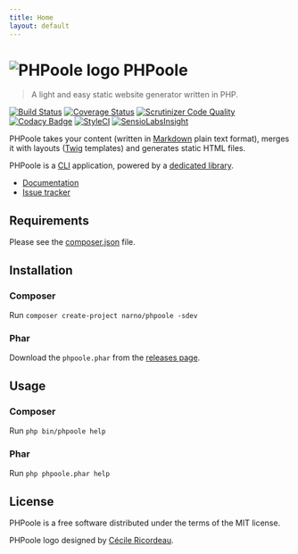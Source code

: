 ```yaml
---
title: Home
layout: default
---
```

# ![PHPoole logo](https://avatars2.githubusercontent.com/u/5618939?s=50 "Logo created by Cécile Ricordeau") PHPoole

> A light and easy static website generator written in PHP.

[![Build Status](https://travis-ci.org/Narno/PHPoole.svg)](https://travis-ci.org/Narno/PHPoole)
[![Coverage Status](https://coveralls.io/repos/github/Narno/PHPoole/badge.svg)](https://coveralls.io/github/Narno/PHPoole)
[![Scrutinizer Code Quality](https://scrutinizer-ci.com/g/Narno/PHPoole/badges/quality-score.png)](https://scrutinizer-ci.com/g/Narno/PHPoole/)
[![Codacy Badge](https://api.codacy.com/project/badge/Grade/85aa408ef2e94925831b1f7dd4c98219)](https://www.codacy.com/app/Narno/PHPoole?utm_source=github.com&amp;utm_medium=referral&amp;utm_content=Narno/PHPoole&amp;utm_campaign=Badge_Grade)
[![StyleCI](https://styleci.io/repos/12738012/shield)](https://styleci.io/repos/12738012)
[![SensioLabsInsight](https://insight.sensiolabs.com/projects/2a9ae313-1dce-405c-9632-0727ecdac269/mini.png)](https://insight.sensiolabs.com/projects/2a9ae313-1dce-405c-9632-0727ecdac269)

PHPoole takes your content (written in [Markdown](http://daringfireball.net/projects/markdown/) plain text format), merges it with layouts ([Twig](http://twig.sensiolabs.org/) templates) and generates static HTML files.

PHPoole is a [CLI](https://en.wikipedia.org/wiki/Command-line_interface) application, powered by a [dedicated library](https://github.com/Narno/PHPoole-library).

* [Documentation](https://github.com/Narno/PHPoole-library/tree/master/docs)
* [Issue tracker](https://github.com/Narno/PHPoole/issues)

## Requirements

Please see the [composer.json](composer.json) file.

## Installation

### Composer

Run ```composer create-project narno/phpoole -sdev```

### Phar

Download the ```phpoole.phar``` from the [releases page](https://github.com/Narno/PHPoole/releases).

## Usage

### Composer

Run ```php bin/phpoole help```

### Phar

Run ```php phpoole.phar help```

## License

PHPoole is a free software distributed under the terms of the MIT license.

PHPoole logo designed by [Cécile Ricordeau](http://www.cecillie.fr).